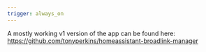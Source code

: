 ```yaml
---
trigger: always_on
---
```


A mostly working v1 version of the app can be found here: https://github.com/tonyperkins/homeassistant-broadlink-manager